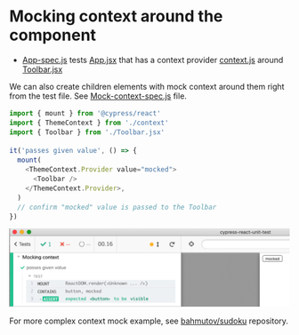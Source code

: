 # Mocking context around the component

- [App-spec.js](App-spec.js) tests [App.jsx](App.jsx) that has a context provider [context.js](context.js) around [Toolbar.jsx](Toolbar.jsx)

We can also create children elements with mock context around them right from the test file. See [Mock-context-spec.js](Mock-context-spec.js) file.

```js
import { mount } from '@cypress/react'
import { ThemeContext } from './context'
import { Toolbar } from './Toolbar.jsx'

it('passes given value', () => {
  mount(
    <ThemeContext.Provider value="mocked">
      <Toolbar />
    </ThemeContext.Provider>,
  )
  // confirm "mocked" value is passed to the Toolbar
})
```

![Mocked context screenshot](images/mock-context.png)

For more complex context mock example, see [bahmutov/sudoku](https://github.com/bahmutov/sudoku) repository.
